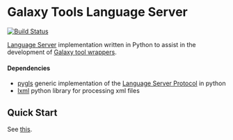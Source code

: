 # Galaxy Tools Language Server
[![Build Status](https://travis-ci.com/davelopez/galaxy-tools-extension.svg?branch=master)](https://travis-ci.com/davelopez/galaxy-tools-extension)

[Language Server](https://microsoft.github.io/language-server-protocol/) implementation written in Python to assist in the development of [Galaxy tool wrappers](https://docs.galaxyproject.org/en/latest/dev/schema.html).

#### Dependencies
* [pygls](https://github.com/openlawlibrary/pygls) generic implementation of the [Language Server Protocol](https://microsoft.github.io/language-server-protocol/specification) in python
* [lxml](https://lxml.de/index.html) python library for processing xml files


## Quick Start
See [this](https://github.com/davelopez/galaxy-tools-extension/blob/master/README.md#quick-start).
